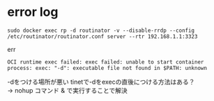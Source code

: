 # error log
```
sudo docker exec rp -d routinator -v --disable-rrdp --config /etc/routinator/routinator.conf server --rtr 192.168.1.1:3323
```

err
```
OCI runtime exec failed: exec failed: unable to start container process: exec: "-d": executable file not found in $PATH: unknown
```

-dをつける場所が悪い
tinetで-dをexecの直後につける方法はある？
<br>
-> nohup コマンド & で実行することで解決